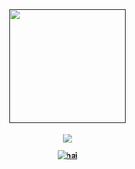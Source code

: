 <div id="header" align="center">
<a href=" ">
<img src="https://i.postimg.cc/8cw829Jw/Untitled203-20250406164923.png" width='210' height='206'>
</a>
<p align="center">
<h4 align="center"

![](https://komarev.com/ghpvc/?username=MilitaryFashionShow&label=LIVING+DEAD+++&color=000000)

<a href="https://www.last.fm/user/PRHVL"><img src="https://lastfm-recently-played.vercel.app/api?user=PRHVL&footer_style=compact_stats&count=1&width=500&loved=true&header_style=none&bg_color=000000" alt="hai"> <br> </a> <br> <br> <br> 




